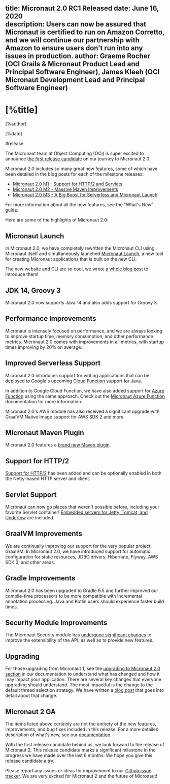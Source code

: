 title: Micronaut 2.0 RC1 Released
date: June 16, 2020  
description: Users can now be assured that Micronaut is certified to run on Amazon Corretto, and we will continue our partnership with Amazon to ensure users don't run into any issues in production.
author: Graeme Rocher (OCI Grails & Micronaut Product Lead and Principal Software Engineer), James Kleeh (OCI Micronaut Development Lead and Principal Software Engineer)
---

# [%title]

[%author]

[%date]

#release

The Micronaut team at Object Computing (OCI) is super excited to announce [the first release candidate](https://github.com/micronaut-projects/micronaut-core/releases/tag/v2.0.0.RC1) on our journey to Micronaut 2.0.

Micronaut 2.0 includes so many great new features, some of which have been detailed in the blog posts for each of the milestone releases:

- [Micronaut 2.0 M1 - Support for HTTP/2 and Servlets](https://objectcomputing.com/news/2020/03/20/micronaut-20-milestone-1-released)
- [Micronaut 2.0 M2 - Massive Maven Improvements](https://objectcomputing.com/news/2020/04/02/micronaut-20-milestone-2-massive-maven-improvements)
- [Micronaut 2.0 M3 - A Big Boost for Serverless and Micronaut Launch](https://objectcomputing.com/news/2020/04/30/micronaut-20-m3-big-boost-serverless-and-micronaut-launch)

For more information about all the new features, see the "What's New" guide.

Here are some of the highlights of Micronaut 2.0:

## Micronaut Launch

In Micronaut 2.0, we have completely rewritten the Micronaut CLI using Micronaut itself and simultaneously launched [Micronaut Launch](https://micronaut.io/launch/), a new tool for creating Micronaut applications that is built on the new CLI.

The new website and CLI are so cool, we wrote [a whole blog post](https://objectcomputing.com/news/2020/04/30/introducing-micronaut-launch) to introduce them!

## JDK 14, Groovy 3

Micronaut 2.0 now supports Java 14 and also adds support for Groovy 3.

## Performance Improvements

Micronaut is intensely focused on performance, and we are always looking to improve startup time, memory consumption, and other performance metrics. Micronaut 2.0 comes with improvements in all metrics, with startup times improving by 20% on average.

## Improved Serverless Support

Micronaut 2.0 introduces support for writing applications that can be deployed to Google's upcoming [Cloud Function](https://cloud.google.com/functions) support for Java.

In addition to Google Cloud Function, we have also added support for [Azure Function](https://azure.microsoft.com/en-us/services/functions/) using the same approach. Check out the [Micronaut Azure Function](https://micronaut-projects.github.io/micronaut-azure/1.0.x/guide/#azureFunction) documentation for more information.

Micronaut 2.0's AWS module has also received a significant upgrade with GraalVM Native Image support for AWS SDK 2 and more.

## Micronaut Maven Plugin

Micronaut 2.0 features a [brand new Maven plugin](https://micronaut-projects.github.io/micronaut-maven-plugin/latest/).

## Support for HTTP/2

[Support for HTTP/2](https://docs.micronaut.io/2.0.x/guide/index.html#http2Server) has been added and can be optionally enabled in both the Netty-based HTTP server and client.

## Servlet Support

Micronaut can now go places that weren't possible before, including your favorite Servlet container! [Embedded servers for Jetty, Tomcat, and Undertow](https://github.com/micronaut-projects/micronaut-servlet) are included.

## GraalVM Improvements

We are continually improving our support for the very popular project, GraalVM. In Micronaut 2.0, we have introduced support for automatic configuration for static resources, JDBC drivers, Hibernate, Flyway, AWS SDK 2, and other areas.

## Gradle Improvements

Micronaut 2.0 has been upgraded to Gradle 6.5 and further improved our compile-time processors to be more compatible with incremental annotation processing. Java and Kotlin users should experience faster build times.

## Security Module Improvements

The Micronaut Security module has [undergone significant changes](https://micronaut-projects.github.io/micronaut-security/2.0.x/guide/#whatsNew) to improve the extensibility of the API, as well as to provide new features.

## Upgrading

For those upgrading from Micronaut 1, see the [upgrading to Micronaut 2.0 section](https://docs.micronaut.io/2.0.x/guide/index.html#upgrading) in our documentation to understand what has changed and how it may impact your application. There are several key changes that everyone upgrading should understand. The most impactful is the change to the default thread selection strategy. We have written a [blog post](https://objectcomputing.com/resources/publications/sett/june-2020-micronaut-2-dont-let-event-loops-own-you) that goes into detail about that change.

## Micronaut 2 GA

The items listed above certainly are not the entirety of the new features, improvements, and bug fixes included in this release. For a more detailed description of what's new, see our [documentation](https://docs.micronaut.io/2.0.0.RC1/guide/index.html#whatsNew).

With the first release candidate behind us, we look forward to the release of Micronaut 2. This release candidate marks a significant milestone in the progress we have made over the last 6 months. We hope you give this release candidate a try.

Please report any issues or ideas for improvement to our [Github issue tracker](https://github.com/micronaut-projects/micronaut-core/issues). We are very excited for Micronaut 2 and the future of Micronaut!
